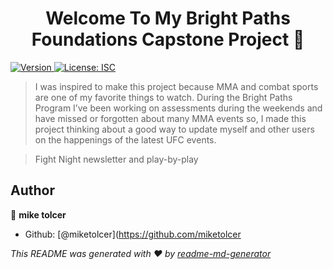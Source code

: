<h1 align="center">Welcome To My Bright Paths Foundations Capstone Project 👋</h1>
<p>
  <a href="https://www.npmjs.com/package/capstone" target="_blank">
    <img alt="Version" src="https://img.shields.io/npm/v/capstone.svg">
  </a>
  <a href="#" target="_blank">
    <img alt="License: ISC" src="https://img.shields.io/badge/License-ISC-yellow.svg" />
  </a>
</p>


> I was inspired to make this project because MMA and combat sports are one of my favorite things to watch. During the Bright Paths Program I’ve been working on assessments during the weekends and have missed or forgotten about many MMA events so, I made this project thinking about a good way to update myself and other users on the happenings of the latest UFC events.

> Fight Night newsletter and play-by-play


## Author

👤 **mike tolcer**

* Github: [@miketolcer](https://github.com/miketolcer

_This README was generated with ❤️ by [readme-md-generator](https://github.com/kefranabg/readme-md-generator)_
